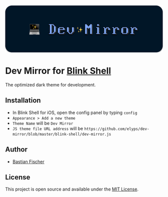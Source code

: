 ![Logo](../images/dev-mirror.svg)

# Dev Mirror for [Blink Shell](https://www.blink.sh/)

The optimized dark theme for development.

## Installation

- In Blink Shell for iOS, open the config panel by typing `config`
- `Appearance > Add a new theme`
- `Theme Name` will be `Dev Mirror`
- `JS theme file URL address` will be `https://github.com/elyps/dev-mirror/blob/master/blink-shell/dev-mirror.js`

## Author

- [Bastian Fischer](https://github.com/elyps)

## License

This project is open source and available under the [MIT License](../LICENSE).
